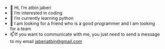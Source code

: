 - 👋 Hi, I’m atbin jaberi
- 👀 I’m interested in coding
- 🌱 I’m currently learning python
- 💞️ I am looking for a friend who is a good programmer and I am looking for a team
- 📫If you want to communicate with me, you just need to send a message to my email
            jaberiatbin@gmail.com



